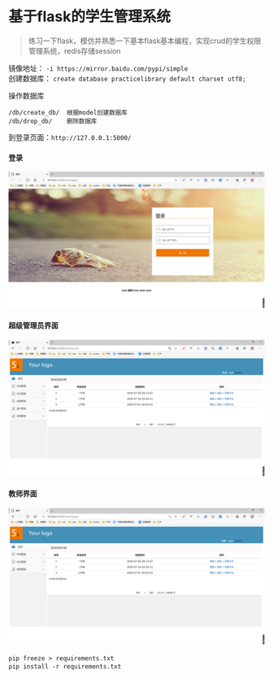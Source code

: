 # 基于flask的学生管理系统
> 练习一下flask，模仿并熟悉一下基本flask基本编程，实现crud的学生权限管理系统，redis存储session

镜像地址： `-i https://mirror.baidu.com/pypi/simple`  
创建数据库： `create database practicelibrary default charset utf8;`  

操作数据库
```
/db/create_db/  根据model创建数据库
/db/drop_db/    删除数据库
```

到登录页面：`http://127.0.0.1:5000/`
#### 登录
![img](./data/1.png)
#### 超级管理员界面
![img](./data/2.png)
#### 教师界面
![img](./data/3.png)

```shell
pip freeze > requirements.txt
pip install -r requirements.txt
```
